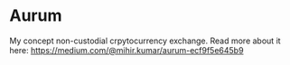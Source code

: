 # Aurum
My concept non-custodial crpytocurrency exchange.
Read more about it here: https://medium.com/@mihir.kumar/aurum-ecf9f5e645b9
